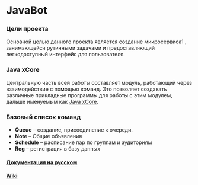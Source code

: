 # JavaBot
### Цели проекта
Основной целью данного проекта является создание микросервиса1
, занимающейся рутинными задачами и предоставляющий легкодоступный интерфейс для пользователя.

### Java xCore
Центральную часть всей работы составляет модуль, работающий через взаимодействие с помощью
команд.
Это позволяет создавать различные прикладные программы для работы с этим модулем, дальше
именуемым как [Java xCore](https://github.com/AppLoidx/Java-xCore-Commander).

### Базовый список команд
* <b>Queue</b> – создание, присоединение к очереди.
* <b>Note</b> – Общие объявления
* <b>Schedule</b> – расписание пар по группам и аудиториям
* <b>Reg</b> – регистрация в базу данных

#### [Документация на русском](https://github.com/AppLoidx/JavaBot/blob/master/JavaBot%20Documentation.pdf)
#### [Wiki](https://github.com/AppLoidx/JavaBot/wiki)


